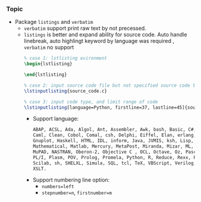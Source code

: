 ### Topic
- Package `listings` and `verbatim`
    - `verbatim` support print raw text by not precessed.
    - `listings` is better and expand ability for source code. Auto handle linebreak, auto highlingt keyword by language was required , `verbatim` no support
        ```latex
        % case 1: lstlisting evironment
        \begin{lstlisting}

        \end{lstlisting}
        
        % case 2: input source code file but not specified source code type
        \lstinputlisting{source_code.c}
        
        % case 3: input code type, and limit range of code
        \lstinputlisting[language=Python, firstline=37, lastline=45]{source_filename.py}

        ```
        - Support language:
            ```txt
            ABAP, ACSL, Ada, Algol, Ant, Assembler, Awk, bash, Basic, C#, C++, C,
            Caml, Clean, Cobol, Comal, csh, Delphi, Eiffel, Elan, erlang, Euphoria, Fortran, GCL,
            Gnuplot, Haskell, HTML, IDL, inform, Java, JVMIS, ksh, Lisp, Logo, Lua, make,
            Mathematical, Matlab, Mercury, MetaPost, Miranda, Mizar, ML, Modelica, Modula-2,
            MuPAD, NASTRAN, Oberon-2, Objective C , OCL, Octave, Oz, Pascal, Perl, PHP,
            PL/I, Plasm, POV, Prolog, Promela, Python, R, Reduce, Rexx, RSL, Ruby, S, SAS,
            Scilab, sh, SHELXL, Simula, SQL, tcl, TeX, VBScript, Verilog, VHDL, VRML, XML,
            XSLT.
            ```
        - Support numbering line option:
            - `numbers=left`
            - `stepnumber=n`, `firstnumber=m`